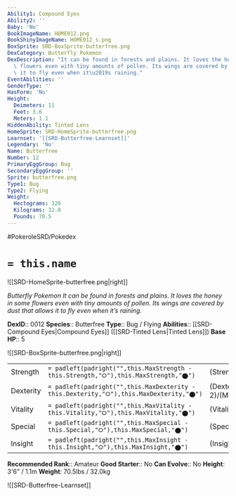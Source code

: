 ```yaml
---
Ability1: Compound Eyes
Ability2: ''
Baby: 'No'
BookImageName: HOME012.png
BookShinyImageName: HOME012_s.png
BoxSprite: SRD-BoxSprite-butterfree.png
DexCategory: Butterfly Pokemon
DexDescription: "It can be found in forests and plains. It loves the honey in some\
  \ flowers even with tiny amounts of pollen. Its wings are covered by dust that allows\
  \ it to fly even when it\u2019s raining."
EventAbilities: ''
GenderType: ''
HasForm: 'No'
Height:
  Deimeters: 11
  Feet: 3.6
  Meters: 1.1
HiddenAbility: Tinted Lens
HomeSprite: SRD-HomeSprite-butterfree.png
Learnset: '[[SRD-Butterfree-Learnset]]'
Legendary: 'No'
Name: Butterfree
Number: 12
PrimaryEggGroup: Bug
SecondaryEggGroup: ''
Sprite: butterfree.png
Type1: Bug
Type2: Flying
Weight:
  Hectograms: 320
  Kilograms: 32.0
  Pounds: 70.5
---
```


#PokeroleSRD/Pokedex

# `= this.name`

![[SRD-HomeSprite-butterfree.png|right]]

*Butterfly Pokemon*
*It can be found in forests and plains. It loves the honey in some flowers even with tiny amounts of pollen. Its wings are covered by dust that allows it to fly even when it’s raining.*

**DexID**:: 0012
**Species**:: Butterfree
**Type**:: Bug / Flying
**Abilities**:: [[SRD-Compound Eyes|Compound Eyes]] ([[SRD-Tinted Lens|Tinted Lens]])
**Base HP**:: 5

![[SRD-BoxSprite-butterfree.png|right]]

|           |                                                                                        |                                          |
| --------- | -------------------------------------------------------------------------------------- | ---------------------------------------- |
| Strength  | `= padleft(padright("",this.MaxStrength - this.Strength,"⭘"),this.MaxStrength,"⬤")`    | (Strength::2)/(MaxStrength::4)   |
| Dexterity | `= padleft(padright("",this.MaxDexterity - this.Dexterity,"⭘"),this.MaxDexterity,"⬤")` | (Dexterity:: 2)/(MaxDexterity::5) |
| Vitality  | `= padleft(padright("",this.MaxVitality - this.Vitality,"⭘"),this.MaxVitality,"⬤")`    | (Vitality::2)/(MaxVitality::4)   |
| Special   | `= padleft(padright("",this.MaxSpecial - this.Special,"⭘"),this.MaxSpecial,"⬤")`       | (Special::2)/(MaxSpecial::5)     |
| Insight   | `= padleft(padright("",this.MaxInsight - this.Insight,"⭘"),this.MaxInsight,"⬤")`       | (Insight::2)/(MaxInsight::5)     |

**Recommended Rank**:: Amateur
**Good Starter**:: No
**Can Evolve**:: No
**Height**: 3'6" / 1.1m
**Weight**: 70.5lbs / 32.0kg

![[SRD-Butterfree-Learnset]]